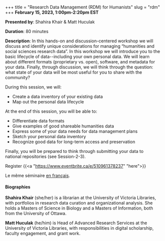 +++
title = "Research Data Management (RDM) for Humanists"
slug = "rdm"
+++
**February 15, 2023, 1:00pm-2:20pm EST**

**Presented by**: Shahira Khair & Matt Huculak

**Duration**: 80 minutes

**Description**: In this hands-on and discussion-centered workshop we will discuss and identify unique
considerations for managing “humanities and social sciences research data”. In this workshop we will introduce
you to the basic lifecycle of data--including your own personal data. We will learn about different formats
(proprietary vs. open), software, and metadata for your data. Finally, through discussion, we will think
through the question: what state of your data will be most useful for you to share with the community?

During this session, we will:
- Create a data inventory of your existing data
- Map out the personal data lifecycle

At the end of this session, you will be able to:
- Differentiate data formats
- Give examples of good shareable humanities data
- Express some of your data needs for data management plans
- Sketch your personal data inventory
- Recognize good data for long-term access and preservation

Finally, you will be prepared to think through submitting your data to national repositories (see Session-2-3).

Register {{<a "https://www.eventbrite.ca/e/510961378237" "here">}}

Le même séminaire [en français](/rdmfr).

#### Biographies

**Shahira Khair** (she/her) is a librarian at the
University of Victoria Libraries, with portfolios in
research data curation and organizational analysis.
She holds a Masters of Science in Biology and a Masters
of Information, both from the University of Ottawa.

**Matt Huculak** (he/him) is Head of Advanced Research Services at the University of Victoria
Libraries, with responsibilities in digital scholarship, faculty engagement, and grant work.

<!-- {{< vimeo 690948795 >}} -->
<!-- <br> -->

<!-- - [Watch this session on Vimeo](https://vimeo.com/690948795) -->
